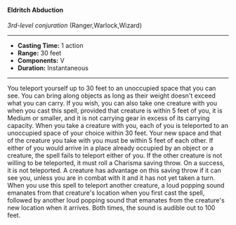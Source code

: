 #### Eldritch Abduction
*3rd-level conjuration* (Ranger,Warlock,Wizard)
___
- **Casting Time:** 1 action
- **Range:** 30 feet
- **Components:** V
- **Duration:** Instantaneous
---
You teleport yourself up to 30 feet to an unoccupied
space that you can see. You can bring along objects
as long as their weight doesn't exceed what you can
carry.
If you wish, you can also take one creature with
you when you cast this spell, provided that creature
is within 5 feet of you, it is Medium or smaller, and
it is not carrying gear in excess of its carrying
capacity.
When you take a creature with you, each of you
is teleported to an unoccupied space of your choice
within 30 feet. Your new space and that of the
creature you take with you must be within 5 feet of
each other. If either of you would arrive in a place
already occupied by an object or a creature, the
spell fails to teleport either of you.
If the other creature is not willing to be
teleported, it must roll a Charisma saving throw. On
a success, it is not teleported. A creature has
advantage on this saving throw if it can see you,
unless you are in combat with it and it has not yet
taken a turn.
When you use this spell to teleport another
creature, a loud popping sound emanates from that
creature's location when you first cast the spell,
followed by another loud popping sound that
emanates from the creature's new location when it
arrives. Both times, the sound is audible out to 100
feet.
